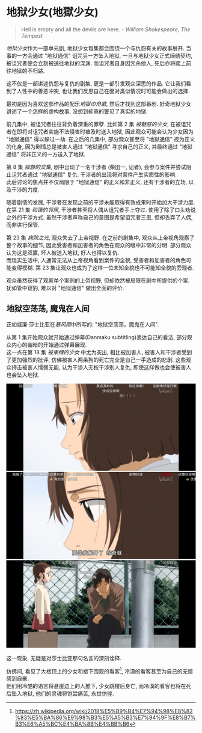 # 地狱少女(地獄少女)

> Hell is empty and all the devils are here. - *William Shakespeare, The Tempest*

*地狱少女*作为一部单元剧, 地狱少女每集都会围绕一个与仇怨有关的故事展开. 当事的一方会通过 "地狱通信" 诅咒另一方坠入地狱, 一旦与地狱少女正式缔结契约, 被诅咒者便会立刻被送往地狱的深渊. 而诅咒者自身因咒杀他人, 死后亦将踏上前往地狱的不归路.

这不仅是一部讲述仇怨与复仇的剧集, 更是一部引发观众深思的作品. 它让我们看到了人性中的善恶冲突, 也让我们反思自己在面对类似情况时可能会做出的选择.

最初是因为喜欢这部作品的配乐*地獄の舟歌*, 然后才找到这部番剧. 好奇地狱少女讲述了一个怎样的虚构故事, 没想到却真的瞥见了真实的地狱.

前几集中, 被诅咒者往往背负着深重的罪孽. 比如第 2 集 *被魅惑的少女*, 在被诅咒者在即将对诅咒者实施不法侵害时被及时送入地狱, 因此观众可能会认为少女因为 "地狱通信" 得以躲过一劫. 在之后的几集中, 部分观众甚至将 "地狱通信" 视为正义的化身, 因为剧情总是被害人通过 "地狱通信" 寻求自己的正义, 并最终通过 "地狱通信" 将非正义的一方送入了地狱.

第 8 集 *寂静的交集*, 剧中出现了一名干涉者 (柴田一, 记者), 会参与案件并尝试阻止诅咒者通过 "地狱通信" 复仇. 干涉者的出现将对案件产生实质性的影响.  
此后讨论的焦点并不仅局限于 "地狱通信" 的正义和非正义, 还有干涉者的立场, 以及干涉的力度.

随着剧情的发展, 干涉者在发现之前的干涉未能取得有效成果时开始加大干涉力度. 在第 21 集 *和蔼的邻居*, 干涉者甚至将人偶从诅咒者手上夺过. 使用了除了口头劝说之外的干涉方式. 虽然干涉者声称自己的意图是希望诅咒者三思, 但却丢弃了人偶, 而非进行保管.

第 23 集 *病院之光*, 观众失去了上帝视野. 在之前的剧集中, 观众从上帝视角观察了整个故事的细节, 因此受害者和加害者的角色在观众的眼中非常的分明. 部分观众认为这是双赢, 坏人被送入地狱, 好人也得以复仇.  
而现实生活中, 人通常无法从上帝视角看到案件的全貌, 受害者和加害者的角色可能变得模糊. 第 23 集让观众也成为了这样一位未知全貌也不可能知全貌的旁观者.

观众虽然获得了观察单个案例的上帝视野, 但却依然被局限在剧中所提供的个案. 犹如管中窥豹, 难以对 "地狱通信" 做出全面的评价.

## 地狱空荡荡, 魔鬼在人间

正如威廉·莎士比亚在*暴风雨*中所写的: "地狱空荡荡，魔鬼在人间".

从第 1 集开始观众就开始通过弹幕(Danmaku subtitling)表达自己的看法, 部分观众内心的幽暗的开始通过弹幕展现.  
这一点在第 18 集 *被束缚的少女* 中尤为突出, 相比被加害人, 被害人和干涉者受到了更加强烈的批评, 仿佛被害人两条狗的死亡完全是自己一手造成的悲剧. 这些观众抨击被害人懦弱无能, 认为干涉人无权干涉别人复仇, 即使这样做也会使被害人也会坠入地狱.

![Hell Girl 1 - Bilibili](assets/hell_girl_1.jpg)
![Hell Girl 2 - Bilibili](assets/hell_girl_2.jpg)
![Hell Girl 3 - Bilibili](assets/hell_girl_3.jpg)

这一现象, 无疑是对莎士比亚那句名言的深刻诠释.

仿佛间, 看见了大楼顶上的少女和楼下围观的看客[^1], 冷漠的看客甚至为自己的无情感到自豪.  
他们用冷酷的语言将悬崖边上的人推下, 少女跳楼后身亡, 而冷漠的看客也将在死后坠入地狱, 他们的灵魂将饱尝痛苦, 永世彷徨.

[^1]: <https://zh.wikipedia.org/wiki/2018%E5%B9%B4%E7%94%98%E8%82%83%E5%BA%86%E9%98%B3%E5%A5%B3%E7%94%9F%E8%B7%B3%E6%A5%BC%E4%BA%8B%E4%BB%B6>
